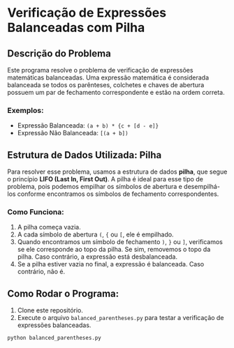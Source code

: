 # Verificação de Expressões Balanceadas com Pilha

## Descrição do Problema

Este programa resolve o problema de verificação de expressões matemáticas balanceadas. Uma expressão matemática é considerada balanceada se todos os parênteses, colchetes e chaves de abertura possuem um par de fechamento correspondente e estão na ordem correta.

### Exemplos:

- Expressão Balanceada: `(a + b) * {c + [d - e]}`
- Expressão Não Balanceada: `[(a + b])`

## Estrutura de Dados Utilizada: Pilha

Para resolver esse problema, usamos a estrutura de dados **pilha**, que segue o princípio **LIFO (Last In, First Out)**. A pilha é ideal para esse tipo de problema, pois podemos empilhar os símbolos de abertura e desempilhá-los conforme encontramos os símbolos de fechamento correspondentes.

### Como Funciona:

1. A pilha começa vazia.
2. A cada símbolo de abertura `(`, `{` ou `[`, ele é empilhado.
3. Quando encontramos um símbolo de fechamento `)`, `}` ou `]`, verificamos se ele corresponde ao topo da pilha. Se sim, removemos o topo da pilha. Caso contrário, a expressão está desbalanceada.
4. Se a pilha estiver vazia no final, a expressão é balanceada. Caso contrário, não é.

## Como Rodar o Programa:

1. Clone este repositório.
2. Execute o arquivo `balanced_parentheses.py` para testar a verificação de expressões balanceadas.

```bash
python balanced_parentheses.py
```
